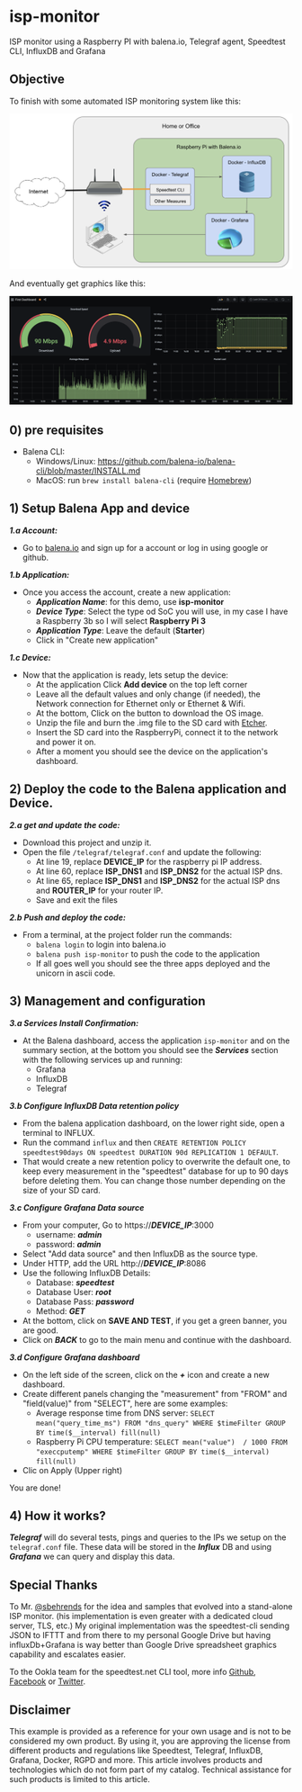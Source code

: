 # isp-monitor
ISP monitor using a Raspberry PI with balena.io, Telegraf agent, Speedtest CLI, InfluxDB and Grafana

## Objective
To finish with some automated ISP monitoring system like this:

![Schema Example](/final-schema.png)

And eventually get graphics like this:

![Grafana Example](/grafana-example.png)

## 0) pre requisites

- Balena CLI:
  - Windows/Linux: https://github.com/balena-io/balena-cli/blob/master/INSTALL.md
  - MacOS: run `brew install balena-cli` (require [Homebrew](https://docs.brew.sh/Installation))

## 1) Setup Balena App and device
***1.a Account:***
- Go to [balena.io](https://dashboard.balena-cloud.com/login) and sign up for a account or log in using google or github.

***1.b Application:***
- Once you access the account, create a new application:
  - ***Application Name***: for this demo, use **isp-monitor**
  - ***Device Type***: Select the type od SoC you will use, in my case I have a Raspberry 3b so I will select **Raspberry Pi 3**
  - ***Application Type***: Leave the default (**Starter**)
  - Click in "Create new application"

***1.c Device:***
- Now that the application is ready, lets setup the device:
  - At the application Click **Add device** on the top left corner
  - Leave all the default values and only change (if needed), the Network connection for Ethernet only or Ethernet & Wifi.
  - At the bottom, Click on the button to download the OS image.
  - Unzip the file and burn the .img file to the SD card with [Etcher](https://www.balena.io/etcher/).
  - Insert the SD card into the RaspberryPi, connect it to the network and power it on.
  - After a moment you should see the device on the application's dashboard.


## 2) Deploy the code to the Balena application and Device.

***2.a get and update the code:***
- Download this project and unzip it.
- Open the file `/telegraf/telegraf.conf` and update the following:
  - At line 19, replace **DEVICE_IP** for the raspberry pi IP address.
  - At line 60, replace **ISP_DNS1** and **ISP_DNS2** for the actual ISP dns.
  - At line 65, replace **ISP_DNS1** and **ISP_DNS2** for the actual ISP dns and  **ROUTER_IP** for your router IP.
  - Save and exit the files

***2.b Push and deploy the code:***
  - From a terminal, at the project folder run the commands:
    - `balena login` to login into balena.io
    - `balena push isp-monitor` to push the code to the application
    - If all goes well you should see the three apps deployed and the unicorn in ascii code.

## 3) Management and configuration

***3.a Services Install Confirmation:***
- At the Balena dashboard, access the application `isp-monitor` and on the summary section, at the bottom you should see the ***Services*** section with the following services up and running:
  - Grafana
  - InfluxDB
  - Telegraf

***3.b Configure InfluxDB Data retention policy***
- From the balena application dashboard, on the lower right side, open a terminal to INFLUX.
- Run the command `influx` and then `CREATE RETENTION POLICY speedtest90days ON speedtest DURATION 90d REPLICATION 1 DEFAULT`.
- That would create a new retention policy to overwrite the default one, to keep every measurement in the "speedtest" database for up to 90 days before deleting them.
You can change those number depending on the size of your SD card.


***3.c Configure Grafana Data source***
- From your computer, Go to https://***DEVICE_IP***:3000
  - username: ***admin***
  - password: ***admin***   
- Select "Add data source" and then InfluxDB as the source type.
- Under HTTP, add the URL http://***DEVICE_IP***:8086
- Use the following InfluxDB Details:
  - Database: ***speedtest***
  - Database User: ***root***
  - Database Pass: ***password***
  - Method: ***GET***
- At the bottom, click on **SAVE AND TEST**, if you get a green banner, you are good.
- Click on ***BACK*** to go to the main menu and continue with the dashboard.

***3.d Configure Grafana dashboard***
- On the left side of the screen, click on the ***+*** icon and create a new dashboard.
- Create different panels changing the "measurement" from "FROM" and "field(value)" from "SELECT", here are some examples:
  - Average response time from DNS server: `SELECT mean("query_time_ms") FROM "dns_query" WHERE $timeFilter GROUP BY time($__interval) fill(null)`
  - Raspberry Pi CPU temperature: `SELECT mean("value")  / 1000 FROM "execcputemp" WHERE $timeFilter GROUP BY time($__interval) fill(null)`
- Clic on Apply (Upper right)

You are done!

## 4) How it works?
***Telegraf*** will do several tests, pings and queries to the IPs we setup on the `telegraf.conf` file. These data will be stored in the ***Influx*** DB and using ***Grafana*** we can query and display this data.


## Special Thanks
To Mr. [@sbehrends](https://github.com/sbehrends) for the idea and samples that evolved into a stand-alone ISP monitor. (his implementation is even greater with a dedicated cloud server, TLS, etc.)
My original implementation was the speedtest-cli sending JSON to IFTTT and from there to my personal Google Drive but having influxDb+Grafana is way better than Google Drive spreadsheet graphics capability and escalates easier.

To the Ookla team for the speedtest.net CLI tool, more info [Github](https://github.com/teamookla), [Facebook](https://www.facebook.com/speedtest) or [Twitter](https://twitter.com/speedtest).

## Disclaimer
This example is provided as a reference for your own usage and is not to be considered my own product.
By using it, you are approving the license from different products and regulations like Speedtest, Telegraf, InfluxDB, Grafana, Docker, RGPD and more.
This article involves products and technologies which do not form part of my catalog. Technical assistance for such products is limited to this article.
